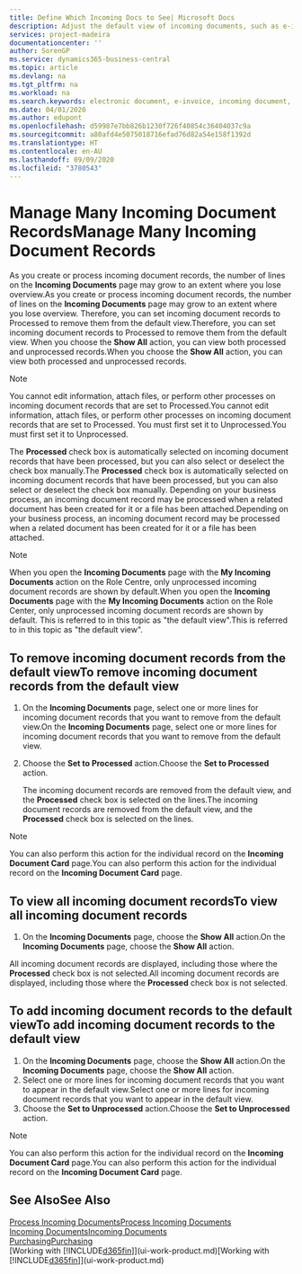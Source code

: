 ```yaml
---
title: Define Which Incoming Docs to See| Microsoft Docs
description: Adjust the default view of incoming documents, such as e-invoices, to improve your overview of processed and unprocessed records.
services: project-madeira
documentationcenter: ''
author: SorenGP
ms.service: dynamics365-business-central
ms.topic: article
ms.devlang: na
ms.tgt_pltfrm: na
ms.workload: na
ms.search.keywords: electronic document, e-invoice, incoming document, OCR, ecommerce, document exchange, import invoice
ms.date: 04/01/2020
ms.author: edupont
ms.openlocfilehash: d59987e7bb826b1230f726f40854c36404037c9a
ms.sourcegitcommit: a80afd4e5075018716efad76d82a54e158f1392d
ms.translationtype: HT
ms.contentlocale: en-AU
ms.lasthandoff: 09/09/2020
ms.locfileid: "3780543"
---
```

# <a name="manage-many-incoming-document-records"></a><span data-ttu-id="d2d41-103">Manage Many Incoming Document Records</span><span class="sxs-lookup"><span data-stu-id="d2d41-103">Manage Many Incoming Document Records</span></span>
<span data-ttu-id="d2d41-104">As you create or process incoming document records, the number of lines on the **Incoming Documents** page may grow to an extent where you lose overview.</span><span class="sxs-lookup"><span data-stu-id="d2d41-104">As you create or process incoming document records, the number of lines on the **Incoming Documents** page may grow to an extent where you lose overview.</span></span> <span data-ttu-id="d2d41-105">Therefore, you can set incoming document records to Processed to remove them from the default view.</span><span class="sxs-lookup"><span data-stu-id="d2d41-105">Therefore, you can set incoming document records to Processed to remove them from the default view.</span></span> <span data-ttu-id="d2d41-106">When you choose the **Show All** action, you can view both processed and unprocessed records.</span><span class="sxs-lookup"><span data-stu-id="d2d41-106">When you choose the **Show All** action, you can view both processed and unprocessed records.</span></span>

> [!NOTE]  
>   <span data-ttu-id="d2d41-107">You cannot edit information, attach files, or perform other processes on incoming document records that are set to Processed.</span><span class="sxs-lookup"><span data-stu-id="d2d41-107">You cannot edit information, attach files, or perform other processes on incoming document records that are set to Processed.</span></span> <span data-ttu-id="d2d41-108">You must first set it to Unprocessed.</span><span class="sxs-lookup"><span data-stu-id="d2d41-108">You must first set it to Unprocessed.</span></span>

<span data-ttu-id="d2d41-109">The **Processed** check box is automatically selected on incoming document records that have been processed, but you can also select or deselect the check box manually.</span><span class="sxs-lookup"><span data-stu-id="d2d41-109">The **Processed** check box is automatically selected on incoming document records that have been processed, but you can also select or deselect the check box manually.</span></span> <span data-ttu-id="d2d41-110">Depending on your business process, an incoming document record may be processed when a related document has been created for it or a file has been attached.</span><span class="sxs-lookup"><span data-stu-id="d2d41-110">Depending on your business process, an incoming document record may be processed when a related document has been created for it or a file has been attached.</span></span>

> [!NOTE]  
>   <span data-ttu-id="d2d41-111">When you open the **Incoming Documents** page with the **My Incoming Documents** action on the Role Centre, only unprocessed incoming document records are shown by default.</span><span class="sxs-lookup"><span data-stu-id="d2d41-111">When you open the **Incoming Documents** page with the **My Incoming Documents** action on the Role Center, only unprocessed incoming document records are shown by default.</span></span> <span data-ttu-id="d2d41-112">This is referred to in this topic as "the default view".</span><span class="sxs-lookup"><span data-stu-id="d2d41-112">This is referred to in this topic as "the default view".</span></span>

## <a name="to-remove-incoming-document-records-from-the-default-view"></a><span data-ttu-id="d2d41-113">To remove incoming document records from the default view</span><span class="sxs-lookup"><span data-stu-id="d2d41-113">To remove incoming document records from the default view</span></span>
1. <span data-ttu-id="d2d41-114">On the **Incoming Documents** page, select one or more lines for incoming document records that you want to remove from the default view.</span><span class="sxs-lookup"><span data-stu-id="d2d41-114">On the **Incoming Documents** page, select one or more lines for incoming document records that you want to remove from the default view.</span></span>
2. <span data-ttu-id="d2d41-115">Choose the **Set to Processed** action.</span><span class="sxs-lookup"><span data-stu-id="d2d41-115">Choose the **Set to Processed** action.</span></span>

    <span data-ttu-id="d2d41-116">The incoming document records are removed from the default view, and the **Processed** check box is selected on the lines.</span><span class="sxs-lookup"><span data-stu-id="d2d41-116">The incoming document records are removed from the default view, and the **Processed** check box is selected on the lines.</span></span>

> [!NOTE]  
>   <span data-ttu-id="d2d41-117">You can also perform this action for the individual record on the **Incoming Document Card** page.</span><span class="sxs-lookup"><span data-stu-id="d2d41-117">You can also perform this action for the individual record on the **Incoming Document Card** page.</span></span>

## <a name="to-view-all-incoming-document-records"></a><span data-ttu-id="d2d41-118">To view all incoming document records</span><span class="sxs-lookup"><span data-stu-id="d2d41-118">To view all incoming document records</span></span>
1. <span data-ttu-id="d2d41-119">On the **Incoming Documents** page, choose the **Show All** action.</span><span class="sxs-lookup"><span data-stu-id="d2d41-119">On the **Incoming Documents** page, choose the **Show All** action.</span></span>

<span data-ttu-id="d2d41-120">All incoming document records are displayed, including those where the **Processed** check box is not selected.</span><span class="sxs-lookup"><span data-stu-id="d2d41-120">All incoming document records are displayed, including those where the **Processed** check box is not selected.</span></span>

## <a name="to-add-incoming-document-records-to-the-default-view"></a><span data-ttu-id="d2d41-121">To add incoming document records to the default view</span><span class="sxs-lookup"><span data-stu-id="d2d41-121">To add incoming document records to the default view</span></span>
1. <span data-ttu-id="d2d41-122">On the **Incoming Documents** page, choose the **Show All** action.</span><span class="sxs-lookup"><span data-stu-id="d2d41-122">On the **Incoming Documents** page, choose the **Show All** action.</span></span>
2. <span data-ttu-id="d2d41-123">Select one or more lines for incoming document records that you want to appear in the default view.</span><span class="sxs-lookup"><span data-stu-id="d2d41-123">Select one or more lines for incoming document records that you want to appear in the default view.</span></span>
3. <span data-ttu-id="d2d41-124">Choose the **Set to Unprocessed** action.</span><span class="sxs-lookup"><span data-stu-id="d2d41-124">Choose the **Set to Unprocessed** action.</span></span>  

> [!NOTE]  
>   <span data-ttu-id="d2d41-125">You can also perform this action for the individual record on the **Incoming Document Card** page.</span><span class="sxs-lookup"><span data-stu-id="d2d41-125">You can also perform this action for the individual record on the **Incoming Document Card** page.</span></span>

## <a name="see-also"></a><span data-ttu-id="d2d41-126">See Also</span><span class="sxs-lookup"><span data-stu-id="d2d41-126">See Also</span></span>
[<span data-ttu-id="d2d41-127">Process Incoming Documents</span><span class="sxs-lookup"><span data-stu-id="d2d41-127">Process Incoming Documents</span></span>](across-process-income-documents.md)  
[<span data-ttu-id="d2d41-128">Incoming Documents</span><span class="sxs-lookup"><span data-stu-id="d2d41-128">Incoming Documents</span></span>](across-income-documents.md)  
[<span data-ttu-id="d2d41-129">Purchasing</span><span class="sxs-lookup"><span data-stu-id="d2d41-129">Purchasing</span></span>](purchasing-manage-purchasing.md)  
<span data-ttu-id="d2d41-130">[Working with [!INCLUDE[d365fin](includes/d365fin_md.md)]](ui-work-product.md)</span><span class="sxs-lookup"><span data-stu-id="d2d41-130">[Working with [!INCLUDE[d365fin](includes/d365fin_md.md)]](ui-work-product.md)</span></span>
